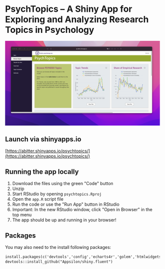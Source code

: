 # PsychTopics – A Shiny App for Exploring and Analyzing Research Topics in Psychology

![alt text](https://github.com/leibniz-psychology/psychtopics/blob/main/screenshot.png?raw=true)

## Launch via shinyapps.io
[https://abitter.shinyapps.io/psychtopics/](https://abitter.shinyapps.io/psychtopics/)

## Running the app locally

1. Download the files using the green "Code" button
2. Unzip 
3. Start RStudio by opening `psychtopics.Rproj`
4. Open the `app.R` script file
5. Run the code or use the "Run App" button in RStudio
6. Important: In the new RStudio window, click "Open in Browser" in the top menu
7. The app should be up and running in your browser!

## Packages

You may also need to the install following packages:
```
install.packages(c('devtools','config','echarts4r','golem','htmlwidgets','reactable','shiny.fluent','shiny.react','shiny.router','tsbox'))
devtools::install_github("Appsilon/shiny.fluent")
```
